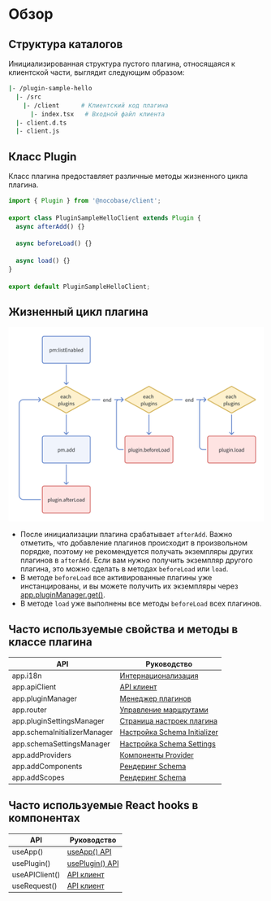 # Обзор

## Структура каталогов

Инициализированная структура пустого плагина, относящаяся к клиентской части, выглядит следующим образом:

```bash
|- /plugin-sample-hello
  |- /src
    |- /client      # Клиентский код плагина
      |- index.tsx   # Входной файл клиента
  |- client.d.ts
  |- client.js
```

## Класс Plugin

Класс плагина предоставляет различные методы жизненного цикла плагина.

```ts
import { Plugin } from '@nocobase/client';

export class PluginSampleHelloClient extends Plugin {
  async afterAdd() {}

  async beforeLoad() {}

  async load() {}
}

export default PluginSampleHelloClient;
```

## Жизненный цикл плагина

<img alt="Жизненный цикл плагина" src="./image.png" style="width: 600px;" />

- После инициализации плагина срабатывает `afterAdd`. Важно отметить, что добавление плагинов происходит в произвольном порядке, поэтому не рекомендуется получать экземпляры других плагинов в `afterAdd`. Если вам нужно получить экземпляр другого плагина, это можно сделать в методах `beforeLoad` или `load`.
- В методе `beforeLoad` все активированные плагины уже инстанцированы, и вы можете получить их экземпляры через [app.pluginManager.get()](https://client.docs.nocobase.com/core/application/plugin-settings-manager).
- В методе `load` уже выполнены все методы `beforeLoad` всех плагинов.

## Часто используемые свойства и методы в классе плагина

| API                          | Руководство                                                                           |
| ---------------------------- | ------------------------------------------------------------------------------------- |
| app.i18n                     | [Интернационализация](/development/client/i18n)                                       |
| app.apiClient                | [API клиент](/development/client/api-client)                                          |
| app.pluginManager            | [Менеджер плагинов](https://client.docs.nocobase.com/core/application/plugin-manager) |
| app.router                   | [Управление маршрутами](/development/client/router)                                   |
| app.pluginSettingsManager    | [Страница настроек плагина](/development/client/router#расширение-страницы-настроек)  |
| app.schemaInitializerManager | [Настройка Schema Initializer](/development/client/ui-schema/initializer)             |
| app.schemaSettingsManager    | [Настройка Schema Settings](/development/client/ui-schema/settings)                   |
| app.addProviders             | [Компоненты Provider](/development/client/providers)                                  |
| app.addComponents            | [Рендеринг Schema](/development/client/ui-schema/rendering)                           |
| app.addScopes                | [Рендеринг Schema](/development/client/ui-schema/rendering)                           |

## Часто используемые React **hooks** в компонентах

| API            | Руководство                                                                                         |
| -------------- | --------------------------------------------------------------------------------------------------- |
| useApp()       | [useApp() API](https://client.docs.nocobase.com/core/application/application#useapp)               |
| usePlugin()    | [usePlugin() API](https://client.docs.nocobase.com/core/application/plugin-manager#useplugin)       |
| useAPIClient() | [API клиент](/development/client/api-client)                                                       |
| useRequest()   | [API клиент](/development/client/api-client)                                                       |